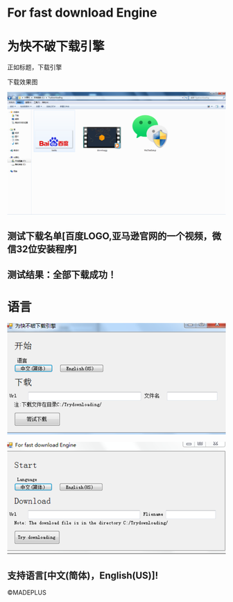 # For fast download Engine

# 为快不破下载引擎

正如标题，下载引擎

下载效果图

![1](img003.png)

## 测试下载名单[百度LOGO,亚马逊官网的一个视频，微信32位安装程序]

## 测试结果：全部下载成功！

# 语言

![c](img002.png)

![e](img001.png)

## 支持语言[中文(简体)，English(US)]!

©MADEPLUS